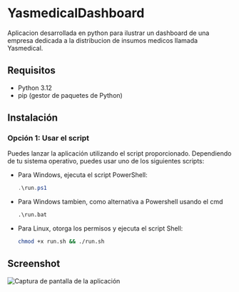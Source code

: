 # YasmedicalDashboard

Aplicacion desarrollada en python para ilustrar un dashboard de una empresa dedicada a la distribucion de insumos medicos llamada Yasmedical.

## Requisitos

- Python 3.12
- pip (gestor de paquetes de Python)

## Instalación

### Opción 1: Usar el script

Puedes lanzar la aplicación utilizando el script proporcionado. Dependiendo de tu sistema operativo, puedes usar uno de los siguientes scripts:

- Para Windows, ejecuta el script PowerShell:
  ```powershell
  .\run.ps1

- Para Windows tambien, como alternativa a Powershell usando el cmd
  ```cmd
  .\run.bat
  
- Para Linux, otorga los permisos y ejecuta el script Shell:
  ```bash
  chmod +x run.sh && ./run.sh

## Screenshot

![Captura de pantalla de la aplicación](image.png)
